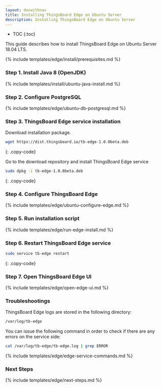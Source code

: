 ```yaml
---
layout: docwithnav
title: Installing ThingsBoard Edge on Ubuntu Server
description: Installing ThingsBoard Edge on Ubuntu Server
---
```


* TOC
{:toc}

This guide describes how to install ThingsBoard Edge on Ubuntu Server 18.04 LTS.

{% include templates/edge/install/prerequisites.md %}

### Step 1. Install Java 8 (OpenJDK) 

{% include templates/install/ubuntu-java-install.md %}

### Step 2. Configure PostgreSQL

{% include templates/edge/ubuntu-db-postgresql.md %}

### Step 3. ThingsBoard Edge service installation

Download installation package.

```bash
wget https://dist.thingsboard.io/tb-edge-1.0.0beta.deb
```
{: .copy-code}

Go to the download repository and install ThingsBoard Edge service

```bash
sudo dpkg -i tb-edge-1.0.0beta.deb
```
{: .copy-code}

### Step 4. Configure ThingsBoard Edge

{% include templates/edge/ubuntu-configure-edge.md %}

### Step 5. Run installation script

{% include templates/edge/run-edge-install.md %} 

### Step 6. Restart ThingsBoard Edge service

```bash
sudo service tb-edge restart
```
{: .copy-code}

### Step 7. Open ThingsBoard Edge UI

{% include templates/edge/open-edge-ui.md %} 

### Troubleshootings

ThingsBoard Edge logs are stored in the following directory:
 
```bash
/var/log/tb-edge
```

You can issue the following command in order to check if there are any errors on the service side:
 
```bash
cat /var/log/tb-edge/tb-edge.log | grep ERROR
```

{% include templates/edge/edge-service-commands.md %} 

### Next Steps

{% include templates/edge/next-steps.md %}